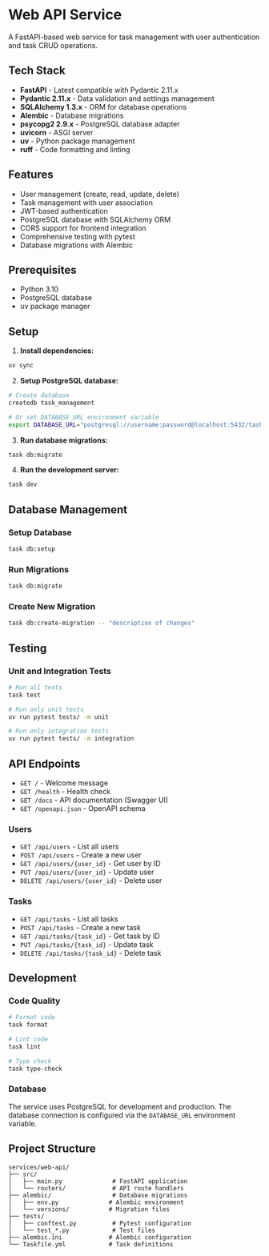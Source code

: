 # Web API Service

A FastAPI-based web service for task management with user authentication and task CRUD operations.

## Tech Stack

- **FastAPI** - Latest compatible with Pydantic 2.11.x
- **Pydantic 2.11.x** - Data validation and settings management
- **SQLAlchemy 1.3.x** - ORM for database operations
- **Alembic** - Database migrations
- **psycopg2 2.9.x** - PostgreSQL database adapter
- **uvicorn** - ASGI server
- **uv** - Python package management
- **ruff** - Code formatting and linting

## Features

- User management (create, read, update, delete)
- Task management with user association
- JWT-based authentication
- PostgreSQL database with SQLAlchemy ORM
- CORS support for frontend integration
- Comprehensive testing with pytest
- Database migrations with Alembic

## Prerequisites

- Python 3.10
- PostgreSQL database
- uv package manager

## Setup

1. **Install dependencies:**
```bash
uv sync
```

2. **Setup PostgreSQL database:**
```bash
# Create database
createdb task_management

# Or set DATABASE_URL environment variable
export DATABASE_URL="postgresql://username:password@localhost:5432/task_management"
```

3. **Run database migrations:**
```bash
task db:migrate
```

4. **Run the development server:**
```bash
task dev
```

## Database Management

### Setup Database
```bash
task db:setup
```

### Run Migrations
```bash
task db:migrate
```

### Create New Migration
```bash
task db:create-migration -- "description of changes"
```

## Testing

### Unit and Integration Tests
```bash
# Run all tests
task test

# Run only unit tests
uv run pytest tests/ -m unit

# Run only integration tests
uv run pytest tests/ -m integration
```

## API Endpoints

- `GET /` - Welcome message
- `GET /health` - Health check
- `GET /docs` - API documentation (Swagger UI)
- `GET /openapi.json` - OpenAPI schema

### Users
- `GET /api/users` - List all users
- `POST /api/users` - Create a new user
- `GET /api/users/{user_id}` - Get user by ID
- `PUT /api/users/{user_id}` - Update user
- `DELETE /api/users/{user_id}` - Delete user

### Tasks
- `GET /api/tasks` - List all tasks
- `POST /api/tasks` - Create a new task
- `GET /api/tasks/{task_id}` - Get task by ID
- `PUT /api/tasks/{task_id}` - Update task
- `DELETE /api/tasks/{task_id}` - Delete task

## Development

### Code Quality
```bash
# Format code
task format

# Lint code
task lint

# Type check
task type-check
```

### Database
The service uses PostgreSQL for development and production. The database connection is configured via the `DATABASE_URL` environment variable.

## Project Structure

```
services/web-api/
├── src/
│   ├── main.py              # FastAPI application
│   └── routers/             # API route handlers
├── alembic/                 # Database migrations
│   ├── env.py              # Alembic environment
│   └── versions/           # Migration files
├── tests/
│   ├── conftest.py          # Pytest configuration
│   └── test_*.py            # Test files
├── alembic.ini             # Alembic configuration
└── Taskfile.yml            # Task definitions
``` 